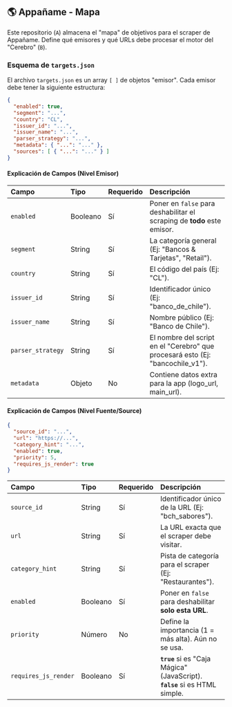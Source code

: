 ## 🌎 Appañame - Mapa

Este repositorio (`A`) almacena el "mapa" de objetivos para el scraper de Appañame. Define qué emisores y qué URLs debe procesar el motor del "Cerebro" (`B`).

### Esquema de `targets.json`

El archivo `targets.json` es un array `[ ]` de objetos "emisor". Cada emisor debe tener la siguiente estructura:

```json
{
  "enabled": true,
  "segment": "...",
  "country": "CL",
  "issuer_id": "...",
  "issuer_name": "...",
  "parser_strategy": "...",
  "metadata": { "...": "..." },
  "sources": [ { "...": "..." } ]
}
```

#### Explicación de Campos (Nivel Emisor)

| Campo | Tipo | Requerido | Descripción |
| :--- | :--- | :--- | :--- |
| `enabled` | Booleano | Sí | Poner en `false` para deshabilitar el scraping de **todo** este emisor. |
| `segment` | String | Sí | La categoría general (Ej: "Bancos & Tarjetas", "Retail"). |
| `country` | String | Sí | El código del país (Ej: "CL"). |
| `issuer_id` | String | Sí | Identificador único (Ej: "banco_de_chile"). |
| `issuer_name`| String | Sí | Nombre público (Ej: "Banco de Chile"). |
| `parser_strategy`| String | Sí | El nombre del script en el "Cerebro" que procesará esto (Ej: "bancochile_v1"). |
| `metadata` | Objeto | No | Contiene datos extra para la app (logo_url, main_url). |

#### Explicación de Campos (Nivel Fuente/Source)

```json
{
  "source_id": "...",
  "url": "https://...",
  "category_hint": "...",
  "enabled": true,
  "priority": 5,
  "requires_js_render": true
}
```

| Campo | Tipo | Requerido | Descripción |
| :--- | :--- | :--- | :--- |
| `source_id` | String | Sí | Identificador único de la URL (Ej: "bch_sabores"). |
| `url` | String | Sí | La URL exacta que el scraper debe visitar. |
| `category_hint` | String | Sí | Pista de categoría para el scraper (Ej: "Restaurantes"). |
| `enabled` | Booleano | Sí | Poner en `false` para deshabilitar **solo esta URL**. |
| `priority` | Número | No | Define la importancia (1 = más alta). Aún no se usa. |
| `requires_js_render`| Booleano | Sí | **`true`** si es "Caja Mágica" (JavaScript). **`false`** si es HTML simple. |
